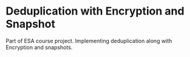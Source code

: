 # Deduplication with Encryption and Snapshot
Part of ESA course project. Implementing deduplication along with Encryption and snapshots.
